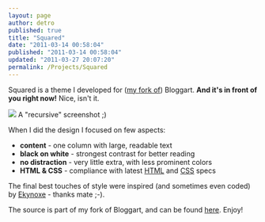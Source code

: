 ```yaml
---
layout: page
author: detro
published: true
title: "Squared"
date: "2011-03-14 00:58:04"
published: "2011-03-14 00:58:04"
updated: "2011-03-27 20:07:20"
permalink: /Projects/Squared
---
```


Squared is a theme I developed for ([my fork of](https://github.com/detro/bloggart)) Bloggart. **And it's in front of you right now!** Nice, isn't it.

<div class="img">
<img src="https://lh5.googleusercontent.com/_-lx7Fx4NBII/TY-YHJOBDlI/AAAAAAAACMI/EYvLcgIa7yw/s640/Squared%20-%20blog.%20Ivan%20De%20Marino.png" />
A "recursive" screenshot ;)
</div>

When I did the design I focused on few aspects:

* **content** - one column with large, readable text
* **black on white** - strongest contrast for better reading
* **no distraction** - very little extra, with less prominent colors
* **HTML & CSS** - compliance with latest [HTML](http://www.w3.org/html/) and [CSS](http://www.w3.org/Style/CSS/) specs

The final best touches of style were inspired (and sometimes even coded) by [Ekynoxe](http://ekynoxe.com/) - thanks mate ;-).

The source is part of my fork of Bloggart, and can be found [here](https://github.com/detro/bloggart/tree/master/themes/squared). Enjoy!
